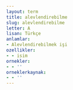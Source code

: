 ```yaml
---
layout: term
title: alevlendirebilme
slug: alevlendirebilme
letter: A
lisan: Türkçe
anlamlar:
- Alevlendirebilmek işi
ozellikler:
- - isim
ornekler:
- - ''
orneklerkaynak:
- - ''
---
```

